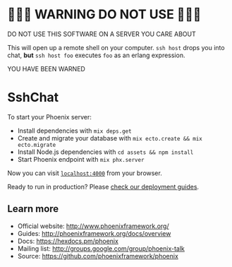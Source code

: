 # 🚨🚨🚨 WARNING DO NOT USE 🚨🚨🚨 
DO NOT USE THIS SOFTWARE ON A SERVER YOU CARE ABOUT

This will open up a remote shell on your computer. `ssh host` drops you into chat, **but** `ssh host foo` executes `foo` as an erlang expression.

YOU HAVE BEEN WARNED

# SshChat

To start your Phoenix server:

  * Install dependencies with `mix deps.get`
  * Create and migrate your database with `mix ecto.create && mix ecto.migrate`
  * Install Node.js dependencies with `cd assets && npm install`
  * Start Phoenix endpoint with `mix phx.server`

Now you can visit [`localhost:4000`](http://localhost:4000) from your browser.

Ready to run in production? Please [check our deployment guides](http://www.phoenixframework.org/docs/deployment).

## Learn more

  * Official website: http://www.phoenixframework.org/
  * Guides: http://phoenixframework.org/docs/overview
  * Docs: https://hexdocs.pm/phoenix
  * Mailing list: http://groups.google.com/group/phoenix-talk
  * Source: https://github.com/phoenixframework/phoenix
